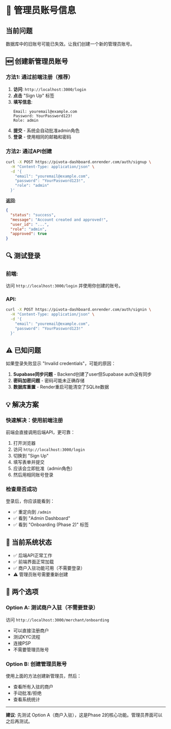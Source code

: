 # 🔑 管理员账号信息

## 当前问题

数据库中的旧账号可能已失效。让我们创建一个新的管理员账号。

## 🆕 创建新管理员账号

### 方法1: 通过前端注册（推荐）

1. **访问**: `http://localhost:3000/login`
2. **点击** "Sign Up" 标签
3. **填写信息**:
   ```
   Email: youremail@example.com
   Password: YourPassword123!
   Role: admin
   ```
4. **提交** - 系统会自动批准admin角色
5. **登录** - 使用相同的邮箱和密码

### 方法2: 通过API创建

```bash
curl -X POST https://pivota-dashboard.onrender.com/auth/signup \
  -H "Content-Type: application/json" \
  -d '{
    "email": "youremail@example.com",
    "password": "YourPassword123!",
    "role": "admin"
  }'
```

**返回**:
```json
{
  "status": "success",
  "message": "Account created and approved!",
  "user_id": "...",
  "role": "admin",
  "approved": true
}
```

## 🔍 测试登录

### 前端:
访问 `http://localhost:3000/login` 并使用你创建的账号。

### API:
```bash
curl -X POST https://pivota-dashboard.onrender.com/auth/signin \
  -H "Content-Type: application/json" \
  -d '{
    "email": "youremail@example.com",
    "password": "YourPassword123!"
  }'
```

## ⚠️ 已知问题

如果登录失败显示 "Invalid credentials"，可能的原因：

1. **Supabase同步问题** - Backend创建了user但Supabase auth没有同步
2. **密码加密问题** - 密码可能未正确存储
3. **数据库重置** - Render重启可能清空了SQLite数据

## 💡 解决方案

### 快速解决：使用前端注册

前端会直接调用后端API，更可靠：

1. 打开浏览器
2. 访问 `http://localhost:3000/login`
3. 切换到 "Sign Up"
4. 填写表单并提交
5. 应该会立即批准（admin角色）
6. 然后用相同账号登录

### 检查是否成功

登录后，你应该能看到：
- ✅ 重定向到 `/admin`
- ✅ 看到 "Admin Dashboard"
- ✅ 看到 "Onboarding (Phase 2)" 标签

## 📝 当前系统状态

- ✅ 后端API正常工作
- ✅ 前端界面正常加载
- ✅ 商户入驻功能可用（不需要登录）
- ⚠️ 管理员账号需要重新创建

## 🎯 两个选项

### Option A: 测试商户入驻（不需要登录）

访问 `http://localhost:3000/merchant/onboarding`
- 可以直接注册商户
- 测试KYC流程
- 连接PSP
- 不需要管理员账号

### Option B: 创建管理员账号

使用上面的方法创建新管理员，然后：
- 查看所有入驻的商户
- 手动批准/拒绝
- 查看系统统计

---

**建议**: 先测试 Option A（商户入驻），这是Phase 2的核心功能。管理员界面可以之后再测试。

